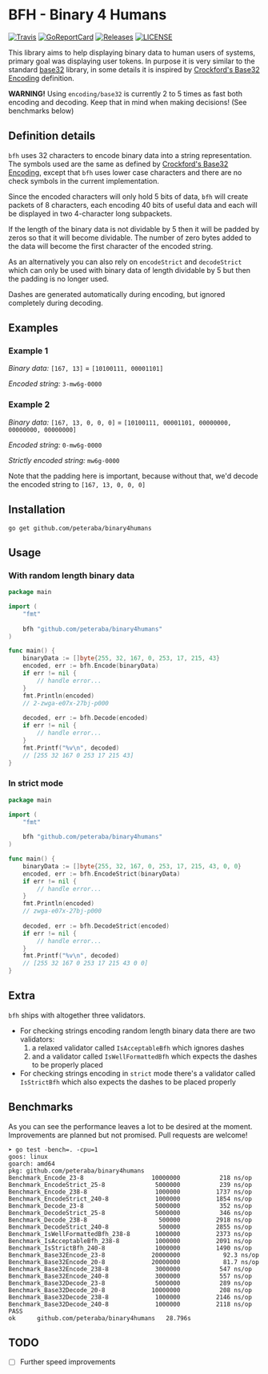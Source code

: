 BFH - Binary 4 Humans
=====================

[![Travis](https://img.shields.io/travis/com/peteraba/binary4humans.svg?style=flat-square&&branch=master)](https://travis-ci.com/peteraba/binary4humans)
[![GoReportCard](https://goreportcard.com/badge/github.com/peteraba/binary4humans?style=flat-square)](https://goreportcard.com/report/github.com/peteraba/binary4humans)
[![Releases](https://img.shields.io/github/release/peteraba/binary4humans.svg?style=flat-square)](https://github.com/peteraba/binary4humans/releases)
[![LICENSE](https://img.shields.io/github/license/peteraba/binary4humans.svg?style=flat-square)](https://github.com/peteraba/binary4humans/blob/master/LICENSE)

This library aims to help displaying binary data to human users of systems, primary goal was displaying user tokens.
In purpose it is very similar to the standard [base32](https://golang.org/pkg/encoding/base32/) library, in some details 
it is inspired by [Crockford's Base32 Encoding](https://www.crockford.com/wrmg/base32.html) definition.

**WARNING!** Using `encoding/base32` is currently 2 to 5 times as fast both encoding and decoding. Keep that in mind when making decisions! (See benchmarks below)


Definition details
------------------

`bfh` uses 32 characters to encode binary data into a string representation. The symbols used are the same as defined by
[Crockford's Base32 Encoding](https://www.crockford.com/wrmg/base32.html), except that `bfh` uses lower case characters
and there are no check symbols in the current implementation.

Since the encoded characters will only hold 5 bits of data, `bfh` will create packets of 8 characters, each encoding 40
bits of useful data and each will be displayed in two 4-character long subpackets.

If the length of the binary data is not dividable by 5 then it will be padded by zeros so that it will become
dividable. The number of zero bytes added to the data will become the first character of the encoded string.

As an alternatively you can also rely on `encodeStrict` and `decodeStrict` which can only be used with binary data of
length dividable by 5 but then the padding is no longer used.

Dashes are generated automatically during encoding, but ignored completely during decoding.

### 

Examples
--------

### Example 1

*Binary data:* `[167, 13]` = `[10100111, 00001101]`  

*Encoded string:* `3-mw6g-0000`

### Example 2

*Binary data:* `[167, 13, 0, 0, 0]` = `[10100111, 00001101, 00000000, 00000000, 00000000]`  

*Encoded string:* `0-mw6g-0000`

*Strictly encoded string:* `mw6g-0000`


Note that the padding here is important, because without that, we'd decode the encoded string to `[167, 13, 0, 0, 0]`

Installation
------------

```
go get github.com/peteraba/binary4humans
```

Usage
-----

### With random length binary data

```go
package main

import (
	"fmt"
	
	bfh "github.com/peteraba/binary4humans"
)

func main() {
    binaryData := []byte{255, 32, 167, 0, 253, 17, 215, 43}
    encoded, err := bfh.Encode(binaryData)
    if err != nil {
        // handle error...
    }
    fmt.Println(encoded)
    // 2-zwga-e07x-27bj-p000
    
    decoded, err := bfh.Decode(encoded)
    if err != nil {
        // handle error...
    }
    fmt.Printf("%v\n", decoded)
    // [255 32 167 0 253 17 215 43]
}
```

### In strict mode

```go
package main

import (
	"fmt"
	
	bfh "github.com/peteraba/binary4humans"
)

func main() {
    binaryData := []byte{255, 32, 167, 0, 253, 17, 215, 43, 0, 0}
    encoded, err := bfh.EncodeStrict(binaryData)
    if err != nil {
        // handle error...
    }
    fmt.Println(encoded)
    // zwga-e07x-27bj-p000
    
    decoded, err := bfh.DecodeStrict(encoded)
    if err != nil {
        // handle error...
    }
    fmt.Printf("%v\n", decoded)
    // [255 32 167 0 253 17 215 43 0 0]
}
```

Extra
-----

`bfh` ships with altogether three validators.

 - For checking strings encoding random length binary data there are two validators:
   1. a relaxed validator called `IsAcceptableBfh` which ignores dashes
   1. and a validator called `IsWellFormattedBfh` which expects the dashes to be properly placed
 - For checking strings encoding in `strict` mode there's a validator called `IsStrictBfh` which also expects the dashes
 to be placed properly

Benchmarks
----------

As you can see the performance leaves a lot to be desired at the moment. Improvements are planned but not promised. Pull requests are welcome!

```
➤ go test -bench=. -cpu=1
goos: linux
goarch: amd64
pkg: github.com/peteraba/binary4humans
Benchmark_Encode_23-8                	10000000	       218 ns/op
Benchmark_EncodeStrict_25-8          	 5000000	       239 ns/op
Benchmark_Encode_238-8               	 1000000	      1737 ns/op
Benchmark_EncodeStrict_240-8         	 1000000	      1854 ns/op
Benchmark_Decode_23-8                	 5000000	       352 ns/op
Benchmark_DecodeStrict_25-8          	 5000000	       346 ns/op
Benchmark_Decode_238-8               	  500000	      2918 ns/op
Benchmark_DecodeStrict_240-8         	  500000	      2855 ns/op
Benchmark_IsWellFormattedBfh_238-8   	 1000000	      2373 ns/op
Benchmark_IsAcceptableBfh_238-8      	 1000000	      2091 ns/op
Benchmark_IsStrictBfh_240-8          	 1000000	      1490 ns/op
Benchmark_Base32Encode_23-8          	20000000	        92.3 ns/op
Benchmark_Base32Encode_20-8          	20000000	        81.7 ns/op
Benchmark_Base32Encode_238-8         	 3000000	       547 ns/op
Benchmark_Base32Encode_240-8         	 3000000	       557 ns/op
Benchmark_Base32Decode_23-8          	 5000000	       289 ns/op
Benchmark_Base32Decode_20-8          	10000000	       208 ns/op
Benchmark_Base32Decode_238-8         	 1000000	      2146 ns/op
Benchmark_Base32Decode_240-8         	 1000000	      2118 ns/op
PASS
ok  	github.com/peteraba/binary4humans	28.796s
```

TODO
----

 - [ ] Further speed improvements
